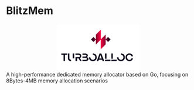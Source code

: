# BlitzMem
<div align="center">
<img src="./assets/images/img.png" alt="TurboAlloc Logo" style="width: 45%; max-width: 450px;">

<br/>
</div>
A high-performance dedicated memory allocator based on Go, focusing on 8Bytes-4MB memory allocation scenarios
